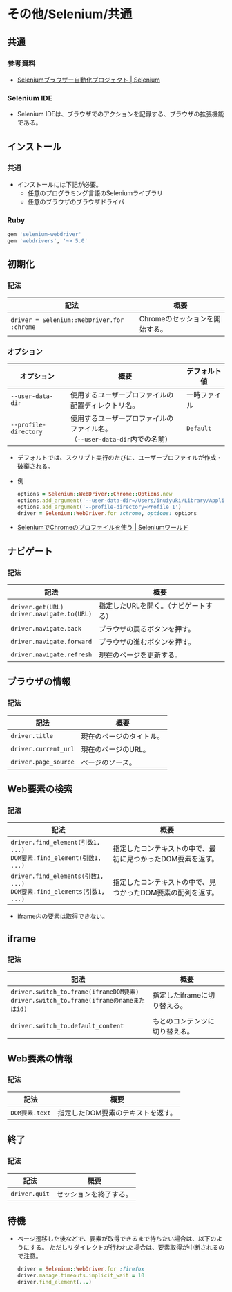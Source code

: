# その他/Selenium/共通

## 共通

### 参考資料

- [Seleniumブラウザー自動化プロジェクト | Selenium](https://www.selenium.dev/ja/documentation/)

### Selenium IDE

- Selenium IDEは、ブラウザでのアクションを記録する、ブラウザの拡張機能である。

## インストール

### 共通

- インストールには下記が必要。
  - 任意のプログラミング言語のSeleniumライブラリ
  - 任意のブラウザのブラウザドライバ

### Ruby

```bash
gem 'selenium-webdriver'
gem 'webdrivers', '~> 5.0'
```

## 初期化

### 記法

| 記法                                       | 概要                           |
| ------------------------------------------ | ------------------------------ |
| `driver = Selenium::WebDriver.for :chrome` | Chromeのセッションを開始する。 |

### オプション

| オプション            | 概要                                                         | デフォルト値 |
| --------------------- | ------------------------------------------------------------ | ------------ |
| `--user-data-dir`     | 使用するユーザープロファイルの配置ディレクトリ名。           | 一時ファイル |
| `--profile-directory` | 使用するユーザープロファイルのファイル名。<br />（`--user-data-dir`内での名前） | `Default`    |

- デフォルトでは、スクリプト実行のたびに、ユーザープロファイルが作成・破棄される。

- 例

  ```ruby
  options = Selenium::WebDriver::Chrome::Options.new
  options.add_argument('--user-data-dir=/Users/inuiyuki/Library/Application Support/Google/Chrome')
  options.add_argument('--profile-directory=Profile 1')
  driver = Selenium::WebDriver.for :chrome, options: options
  ```

- [SeleniumでChromeのプロファイルを使う | Seleniumワールド](https://selenium-world.net/selenium-tips/3519/)

## ナビゲート

### 記法

| 記法                                             | 概要                                  |
| ------------------------------------------------ | ------------------------------------- |
| `driver.get(URL)`<br />`driver.navigate.to(URL)` | 指定したURLを開く。（ナビゲートする） |
| `driver.navigate.back`                           | ブラウザの戻るボタンを押す。          |
| `driver.navigate.forward`                        | ブラウザの進むボタンを押す。          |
| `driver.navigate.refresh`                        | 現在のページを更新する。              |

## ブラウザの情報

### 記法

| 記法                 | 概要                     |
| -------------------- | ------------------------ |
| `driver.title`       | 現在のページのタイトル。 |
| `driver.current_url` | 現在のページのURL。      |
| `driver.page_source` | ページのソース。         |

## Web要素の検索

### 記法

| 記法                                                         | 概要                                                        |
| ------------------------------------------------------------ | ----------------------------------------------------------- |
| `driver.find_element(引数1, ...)`<br />`DOM要素.find_element(引数1, ...)` | 指定したコンテキストの中で、最初に見つかったDOM要素を返す。 |
| `driver.find_elements(引数1, ...)`<br />`DOM要素.find_elements(引数1, ...)` | 指定したコンテキストの中で、見つかったDOM要素の配列を返す。 |

- iframe内の要素は取得できない。

## iframe

### 記法

| 記法                                                         | 概要                           |
| ------------------------------------------------------------ | ------------------------------ |
| `driver.switch_to.frame(iframeDOM要素)`<br />`driver.switch_to.frame(iframeのnameまたはid)` | 指定したiframeに切り替える。   |
| `driver.switch_to.default_content`                           | もとのコンテンツに切り替える。 |

## Web要素の情報

### 記法

| 記法           | 概要                              |
| -------------- | --------------------------------- |
| `DOM要素.text` | 指定したDOM要素のテキストを返す。 |

## 終了

### 記法

| 記法          | 概要                   |
| ------------- | ---------------------- |
| `driver.quit` | セッションを終了する。 |

## 待機

- ページ遷移した後などで、要素が取得できるまで待ちたい場合は、以下のようにする。
  ただしリダイレクトが行われた場合は、要素取得が中断されるので注意。

  ```ruby
  driver = Selenium::WebDriver.for :firefox
  driver.manage.timeouts.implicit_wait = 10
  driver.find_element(...)
  ```
